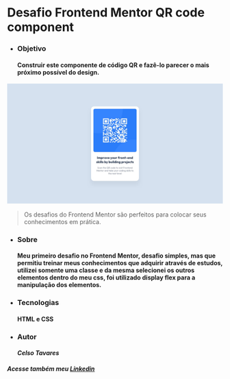 # Desafio Frontend Mentor QR code component

* ### Objetivo
    #### Construir este componente de código QR e fazê-lo parecer o mais próximo possível do design.

![Arquivo Original](design/desktop-design.jpg)
>Os desafios do Frontend Mentor são perfeitos para colocar seus conhecimentos em prática.
* ### Sobre
    #### Meu primeiro desafio no Frontend Mentor, desafio simples, mas que permitiu treinar meus conhecimentos que adquirir através de estudos, utilizei somente uma classe e da mesma selecionei os outros elementos dentro do meu css, foi utilizado display flex para a manipulação dos elementos.
* ### Tecnologias
    #### HTML e CSS
* ### Autor
    #### *Celso Tavares*
   
#####                                           Acesse também meu [Linkedin](https://www.linkedin.com/in/celsotavaresjunior/)


